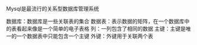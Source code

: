 Mysql是最流行的关系型数据库管理系统

数据库：数据库是一些关联表的集合
数据表：表示数据的矩阵，在一个数据库中的表看起来像是一个简单的电子表格
列：一列包含了相同的数据
主键：主键是唯一的一个数据表中只能包含一个主键
外键：外键用于关联两个表

